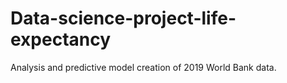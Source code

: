 # Data-science-project-life-expectancy
Analysis and predictive model creation of 2019 World Bank data.
